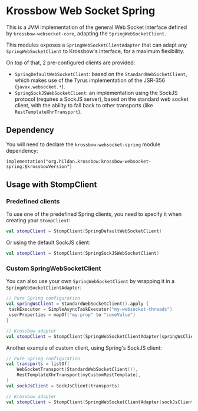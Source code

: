 # Krossbow Web Socket Spring

This is a JVM implementation of the general Web Socket interface defined by `krossbow-websocket-core`, adapting the
`SpringWebSocketClient`.

This modules exposes a `SpringWebSocketClientAdapter` that can adapt any `SpringWebSocketClient` to Krossbow's
interface, for a maximum flexibility.

On top of that, 2 pre-configured clients are provided:

- `SpringDefaultWebSocketClient`: based on the `StandardWebSocketClient`, which makes use of the Tyrus implementation of
 the JSR-356 (`javax.websocket.*`).
- `SpringSockJSWebSocketClient`: an implementation using the SockJS protocol (requires a SockJS server), based on
 the standard web socket client, with the ability to fall back to other transports (like `RestTemplateXhrTransport`).

## Dependency

You will need to declare the `krossbow-websocket-spring` module dependency:

```
implementation("org.hildan.krossbow:krossbow-websocket-spring:$krossbowVersion")
```

## Usage with StompClient

### Predefined clients

To use one of the predefined Spring clients,
you need to specify it when creating your `StompClient`:

```kotlin
val stompClient = StompClient(SpringDefaultWebSocketClient)
```

Or using the default SockJS client:

```kotlin
val stompClient = StompClient(SpringSockJSWebSocketClient)
```

### Custom SpringWebSocketClient

You can also use your own `SpringWebSocketClient` by wrapping it in a `SpringWebSocketClientAdapter`:

```kotlin
// Pure Spring configuration
val springWsClient = StandardWebSocketClient().apply {
 taskExecutor = SimpleAsyncTaskExecutor("my-websocket-threads")
 userProperties = mapOf("my-prop" to "someValue")
}

// Krossbow adapter
val stompClient = StompClient(SpringWebSocketClientAdapter(springWsClient))
```

Another example of custom client, using Spring's SockJS client:

```kotlin
// Pure Spring configuration
val transports = listOf(
    WebSocketTransport(StandardWebSocketClient()),
    RestTemplateXhrTransport(myCustomRestTemplate),
)
val sockJsClient = SockJsClient(transports)

// Krossbow adapter
val stompClient = StompClient(SpringWebSocketClientAdapter(sockJsClient))
```